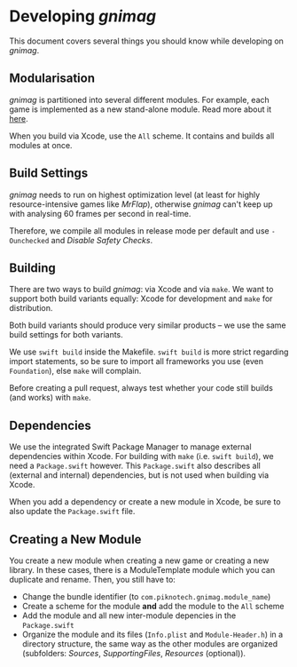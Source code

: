 # Developing _gnimag_

This document covers several things you should know while developing on _gnimag_.



## Modularisation

_gnimag_ is partitioned into several different modules. For example, each game is implemented as a new stand-alone module. Read more about it [here](Modularisation.md).

When you build via Xcode, use the `All` scheme. It contains and builds all modules at once.

## Build Settings

_gnimag_ needs to run on highest optimization level (at least for highly resource-intensive games like _MrFlap_), otherwise _gnimag_ can't keep up with analysing 60 frames per second in real-time.

Therefore, we compile all modules in release mode per default and use `-Ounchecked` and _Disable Safety Checks_.

## Building

There are two ways to build _gnimag_: via Xcode and via `make`. We want to support both build variants equally: Xcode for development and `make` for distribution.

Both build variants should produce very similar products – we use the same build settings for both variants.

We use `swift build` inside the Makefile. `swift build` is more strict regarding import statements, so be sure to import all frameworks you use (even `Foundation`), else `make` will complain.

Before creating a pull request, always test whether your code still builds (and works) with `make`.

## Dependencies

We use the integrated Swift Package Manager to manage external dependencies within Xcode. For building with `make` (i.e. `swift build`), we need a `Package.swift` however. This `Package.swift` also describes all (external and internal) dependencies, but is not used when building via Xcode.

When you add a dependency or create a new module in Xcode, be sure to also update the `Package.swift` file.

## Creating a New Module

You create a new module when creating a new game or creating a new library. In these cases, there is a ModuleTemplate module which you can duplicate and rename. Then, you still have to:

+ Change the bundle identifier (to `com.piknotech.gnimag.module_name`)
+ Create a scheme for the module **and** add the module to the `All` scheme
+ Add the module and all new inter-module depencies in the `Package.swift`
+ Organize the module and its files (`Info.plist` and `Module-Header.h`) in a directory structure, the same way as the other modules are organized (subfolders: _Sources_, _SupportingFiles_, _Resources_ (optional)).
